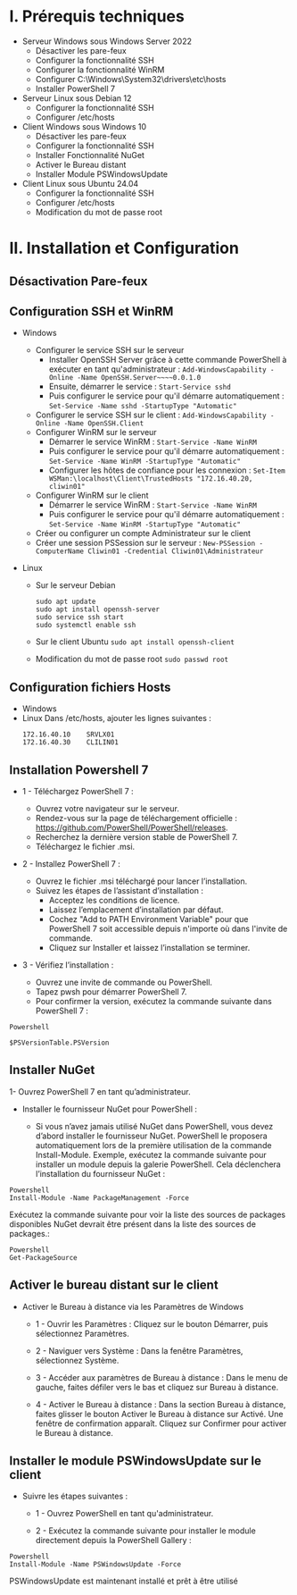 # I. Prérequis techniques
- Serveur Windows sous Windows Server 2022
    - Désactiver les pare-feux
    - Configurer la fonctionnalité SSH
    - Configurer la fonctionnalité WinRM
    - Configurer C:\Windows\System32\drivers\etc\hosts
    - Installer PowerShell 7
- Serveur Linux sous Debian 12
    - Configurer la fonctionnalité SSH
    - Configurer /etc/hosts
- Client Windows sous Windows 10
    - Désactiver les pare-feux
    - Configurer la fonctionnalité SSH
    - Installer Fonctionnalité NuGet
    - Activer le Bureau distant
    - Installer Module PSWindowsUpdate
- Client Linux sous Ubuntu 24.04
    - Configurer la fonctionnalité SSH
    - Configurer /etc/hosts
    - Modification du mot de passe root

# II. Installation et Configuration
## Désactivation Pare-feux

## Configuration SSH et WinRM
- Windows
    - Configurer le service SSH sur le serveur
        - Installer OpenSSH Server grâce à cette commande PowerShell à exécuter en tant qu'administrateur : `Add-WindowsCapability -Online -Name OpenSSH.Server~~~~0.0.1.0`
        - Ensuite, démarrer le service : `Start-Service sshd`
        - Puis configurer le service pour qu'il démarre automatiquement : `Set-Service -Name sshd -StartupType "Automatic"`
    - Configurer le service SSH sur le client : `Add-WindowsCapability -Online -Name OpenSSH.Client`
    - Configurer WinRM sur le serveur
        - Démarrer le service WinRM : `Start-Service -Name WinRM`
        - Puis configurer le service pour qu'il démarre automatiquement : `Set-Service -Name WinRM -StartupType "Automatic"`
        - Configurer les hôtes de confiance pour les connexion : `Set-Item WSMan:\localhost\Client\TrustedHosts "172.16.40.20, cliwin01"`
    - Configurer WinRM sur le client
        - Démarrer le service WinRM : `Start-Service -Name WinRM`
        - Puis configurer le service pour qu'il démarre automatiquement : `Set-Service -Name WinRM -StartupType "Automatic"`
    - Créer ou configurer un compte Administrateur sur le client 
    - Créer une session PSSession sur le serveur : `New-PSSession -ComputerName Cliwin01 -Credential Cliwin01\Administrateur`
    
- Linux
    - Sur le serveur Debian
        ```
        sudo apt update
        sudo apt install openssh-server
        sudo service ssh start
        sudo systemctl enable ssh
        ```
    - Sur le client Ubuntu
        `sudo apt install openssh-client`
      
  - Modification du mot de passe root
        ```
        sudo passwd root 
        ```

## Configuration fichiers Hosts
- Windows
- Linux
    Dans /etc/hosts, ajouter les lignes suivantes :
    ```
    172.16.40.10    SRVLX01
    172.16.40.30    CLILIN01
    ```
## Installation Powershell 7

- 1 - Téléchargez PowerShell 7 :

    - Ouvrez votre navigateur sur le serveur.
    - Rendez-vous sur la page de téléchargement officielle : https://github.com/PowerShell/PowerShell/releases.
    - Recherchez la dernière version stable de PowerShell 7.
    - Téléchargez le fichier .msi.

 - 2 - Installez PowerShell 7 :

    - Ouvrez le fichier .msi téléchargé pour lancer l’installation.
    - Suivez les étapes de l’assistant d’installation :
        - Acceptez les conditions de licence.
        - Laissez l’emplacement d’installation par défaut.
        - Cochez "Add to PATH Environment Variable" pour que PowerShell 7 soit accessible depuis n'importe où dans l'invite de commande.
        - Cliquez sur Installer et laissez l’installation se terminer.

 - 3 - Vérifiez l’installation :

    - Ouvrez une invite de commande ou PowerShell.
    - Tapez pwsh pour démarrer PowerShell 7.
    - Pour confirmer la version, exécutez la commande suivante dans PowerShell 7 :
```
Powershell

$PSVersionTable.PSVersion
```

## Installer NuGet

 1- Ouvrez PowerShell 7 en tant qu’administrateur.

 - Installer le fournisseur NuGet pour PowerShell :

    - Si vous n’avez jamais utilisé NuGet dans PowerShell, vous devez d’abord installer le fournisseur NuGet. PowerShell le proposera automatiquement lors de la première utilisation de la commande Install-Module.
   Exemple, exécutez la commande suivante pour installer un module depuis la galerie PowerShell. Cela déclenchera l’installation du fournisseur NuGet :
```
Powershell
Install-Module -Name PackageManagement -Force
```

Exécutez la commande suivante pour voir la liste des sources de packages disponibles NuGet devrait être présent dans la liste des sources de packages.:
```
Powershell
Get-PackageSource
```
## Activer le bureau distant sur le client

 - Activer le Bureau à distance via les Paramètres de Windows

    - 1 - Ouvrir les Paramètres :
        Cliquez sur le bouton Démarrer, puis sélectionnez Paramètres.

    - 2 - Naviguer vers Système :
        Dans la fenêtre Paramètres, sélectionnez Système.

    - 3 - Accéder aux paramètres de Bureau à distance :
        Dans le menu de gauche, faites défiler vers le bas et cliquez sur Bureau à distance.

    - 4 - Activer le Bureau à distance :
        Dans la section Bureau à distance, faites glisser le bouton Activer le Bureau à distance sur Activé.
        Une fenêtre de confirmation apparaît. Cliquez sur Confirmer pour activer le Bureau à distance.


## Installer le module PSWindowsUpdate sur le client

 - Suivre les étapes suivantes :

    - 1 - Ouvrez PowerShell en tant qu'administrateur.

    - 2 - Exécutez la commande suivante pour installer le module directement depuis la PowerShell Gallery :
```
Powershell
Install-Module -Name PSWindowsUpdate -Force
```
 PSWindowsUpdate est maintenant installé et prêt à être utilisé 

